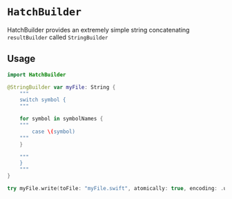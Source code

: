 # ``HatchBuilder``

HatchBuilder provides an extremely simple string concatenating `resultBuilder` called ``StringBuilder``

## Usage

```swift
import HatchBuilder

@StringBuilder var myFile: String {
    """
    switch symbol {
    """

    for symbol in symbolNames {
    """
        case \(symbol)
    """
    }

    """
    }
    """
}

try myFile.write(toFile: "myFile.swift", atomically: true, encoding: .utf8)
```
